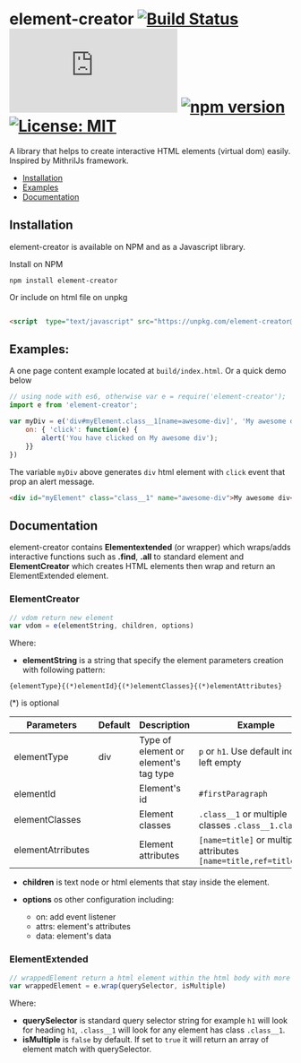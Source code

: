 
# element-creator [![Build Status](https://travis-ci.org/hieunc229/element-creator.svg?branch=master)](https://travis-ci.org/hieunc229/element-creator) [![size](http://img.badgesize.io/https://unpkg.com/element-creator@1.0.3/build/element-creator.js?max=100000&softmax=200000)](https://unpkg.com/element-creator@1.0.2/build/element-creator.min.js) [![npm version](https://badge.fury.io/js/element-creator.svg)](https://www.npmjs.com/package/element-creator) [![License: MIT](https://img.shields.io/badge/License-MIT-yellow.svg)](https://opensource.org/licenses/MIT)

A library that helps to create interactive HTML elements (virtual dom) easily. Inspired by MithrilJs framework.

- [Installation](#installation)
- [Examples](#examples)
- [Documentation](#documentation)

## Installation

element-creator is available on NPM and as a Javascript library.

Install on NPM

```ssh
npm install element-creator
```

Or include on html file on unpkg
```html

<script  type="text/javascript" src="https://unpkg.com/element-creator@1.0.2/build/element-creator.min.js"></script>
```

## Examples:

A one page content example located at `build/index.html`. Or a quick demo below

```javascript
// using node with es6, otherwise var e = require('element-creator');
import e from 'element-creator';

var myDiv = e('div#myElement.class__1[name=awesome-div]', 'My awesome div', {
    on: { 'click': function(e) {
        alert('You have clicked on My awesome div');
    }}
})
```

The variable `myDiv` above generates `div` html element with `click` event that prop an alert message.
```html
<div id="myElement" class="class__1" name="awesome-div">My awesome div</div>
```


## Documentation

element-creator contains **Elementextended** (or wrapper) which wraps/adds interactive functions such as **.find**, **.all** to standard element and **ElementCreator** which creates HTML elements then wrap and return an ElementExtended element.

### ElementCreator

```javascript
// vdom return new element
var vdom = e(elementString, children, options)
```
Where:

- **elementString** is a string that specify the element parameters creation with following pattern:

`{elementType}{(*)elementId}{(*)elementClasses}{(*)elementAttributes}`

(*) is optional

| Parameters        | Default | Description                           | Example |
|-------------------|---------|---------------------------------------|---------|
| elementType       | div     | Type of element or element's tag type | `p` or `h1`. Use default incase left empty |
| elementId         |         | Element's id                          | `#firstParagraph` |
| elementClasses    |         | Element classes                       | `.class__1` or multiple classes `.class__1.class_2` |
| elementAtrributes |         | Element attributes                    | `[name=title]` or multiple attributes `[name=title,ref=titleRef]`|

- **children** is text node or html elements that stay inside the element.
- **options** os other configuration including:

  - on: add event listener
  - attrs: element's attributes
  - data: element's data
  
### ElementExtended
  
```javascript
// wrappedElement return a html element within the html body with more interactive functions
var wrappedElement = e.wrap(querySelector, isMultiple)
```

Where:
- **querySelector** is standard query selector string for example `h1` will look for heading `h1`, `.class__1` will look for any element has class `.class__1`.
- **isMultiple** is `false` by default. If set to `true` it will return an array of element match with querySelector.

